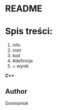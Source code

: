 # README

# Spis treści:
<ol>
<li>info</li>
<li>instr</li>
<li>kod</li>
<li>#definicje</li>
<li>= wynik</li>
</ol>







_**C++**_


## Author
Donmaniok